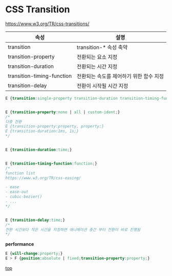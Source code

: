 # CSS Transition

https://www.w3.org/TR/css-transitions/


속성 | 설명
---|---
transition | transition-* 속성 축약     
transition-property | 전환되는 요소 지정  
transition-duration | 전환되는 시간 지정
transition-timing-function | 전환되는 속도를 제어하기 위한 함수 지정  
transition-delay | 전환이 시작될 시간 지정


```css
E {transition:single-property transition-duration transition-timing-function transition-delay;}


E {transition-property:none | all | custom-ident;}
/*
다중 전환
E {transition-property:property, property;}
E {transition-duration:1ms, 1s;}
*/


E {transition-duration:time;}


E {transition-timing-function:function;}
/*
function list
https://www.w3.org/TR/css-easing/

- ease
- ease-out
- cubic-bezier()
- ...
*/


E {transition-delay:time;}
/*
전환 시간보다 작은 시간을 지정하면 애니메이션 중간 부터 전환이 바로 진행됨
*/
```


**performance**   
```css
E {will-change:property;}
E > F {position:absolute | fixed;transition-property:property;}
```



[top](#)
